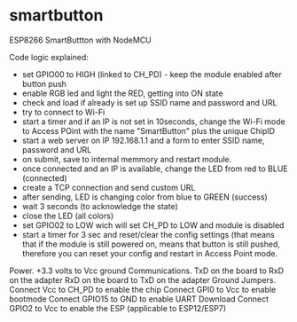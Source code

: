 # smartbutton
ESP8266 SmartButtton with NodeMCU

Code logic explained:
- set GPIO00 to HIGH (linked to CH_PD) - keep the module enabled after button push
- enable RGB led and light the RED, getting into ON state
- check and load if already is set up SSID name and password and URL
- try to connect to Wi-Fi
- start a timer and if an IP is not set in 10seconds, change the Wi-Fi mode to Access POint with the name "SmartButton" plus the unique ChipID
- start a web server on IP 192.168.1.1 and a form to enter SSID name, password and URL
- on submit, save to internal memmory and restart module.
- once connected and an IP is available, change the LED from red to BLUE (connected)
- create a TCP connection and send custom URL
- after sending, LED is changing color from blue to GREEN (success)
- wait 3 seconds (to acknowledge the state)
- close the LED (all colors)
- set GPIO02 to LOW wich will set CH_PD to LOW and module is disabled
- start a timer for 3 sec and reset/clear the config settings (that means that if the module is still powered on, means that button is still pushed, therefore you can reset your config and restart in Access Point mode.


Power.
 +3.3 volts to Vcc
 ground
Communications.
 TxD on the board to RxD on the adapter
 RxD on the board to TxD on the adapter
 Ground
Jumpers.
 Connect Vcc to CH_PD to enable the chip
 Connect GPI0 to Vcc to enable bootmode
 Connect GPIO15 to GND to enable UART Download
 Connect GPIO2 to Vcc to enable the ESP
(applicable to ESP12/ESP7)
